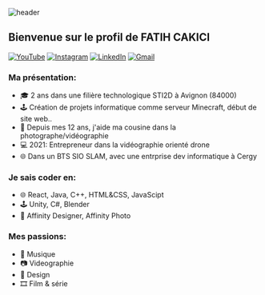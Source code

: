 
![header](https://user-images.githubusercontent.com/113699170/195297254-3f08ed84-74fb-4db1-bc01-95fd6ec68dd4.png)

## Bienvenue sur le profil de **FATIH CAKICI**

[![YouTube](https://img.shields.io/badge/YouTube-%23FF0000.svg?style=for-the-badge&logo=YouTube&logoColor=white)](https://www.youtube.com/channel/UC-YvVhHlBAH6UOezaihTK9A/videos)
[![Instagram](https://img.shields.io/badge/Instagram-%23E4405F.svg?style=for-the-badge&logo=Instagram&logoColor=white)](https://www.instagram.com/fcproductions55/)
[![LinkedIn](https://img.shields.io/badge/linkedin-%230077B5.svg?style=for-the-badge&logo=linkedin&logoColor=white)](https://www.linkedin.com/in/fatih-cakici-73744b250/)
[![Gmail](https://img.shields.io/badge/Gmail-D14836?style=for-the-badge&logo=gmail&logoColor=white)](mailto:fatihhcakici@gmail.com)

### Ma présentation:
- 🎓 2 ans dans une filière technologique STI2D à Avignon (84000)
- 🕹️ Création de projets informatique comme serveur Minecraft, début de site web..
- 🎥 Depuis mes 12 ans, j'aide ma cousine dans la photographe/vidéographie
- 💻 2021: Entrepreneur dans la vidéographie orienté drone
- 🌐 Dans un BTS SIO SLAM, avec une entrprise dev informatique à Cergy

### Je sais coder en:
- 🌐 React, Java, C++, HTML&CSS, JavaScipt
- 🕹️ Unity, C#, Blender
- 🎨 Affinity Designer, Affinity Photo

### Mes passions:
- 🎵 Musique
- 📷 Videographie
- 🎨 Design
- 🎞️ Film & série
